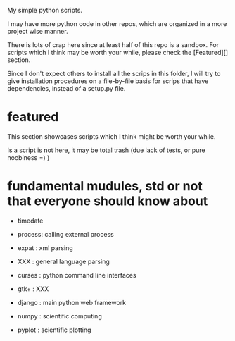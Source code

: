 My simple python scripts.

I may have more python code in other repos, which are organized in a more project wise manner.

There is lots of crap here since at least half of this repo is a sandbox.
For scripts which I think may be worth your while, please check the [Featured][] section.

Since I don't expect others to install all the scrips in this folder,
I will try to give installation procedures on a file-by-file basis for scrips that have dependencies,
instead of a setup.py file.

# featured

This section showcases scripts which I think might be worth your while.

Is a script is not here, it may be total trash (due lack of tests, or pure noobiness =) )

# fundamental mudules, std or not that everyone should know about

* timedate

* process: calling external process

* expat : xml parsing
* XXX : general language parsing

* curses : python command line interfaces
* gtk+ : XXX
* django : main python web framework

* numpy : scientific computing
* pyplot : scientific plotting
